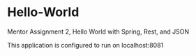 # Hello-World
Mentor Assignment 2, Hello World with Spring, Rest, and JSON

This application is configured to run on localhost:8081
